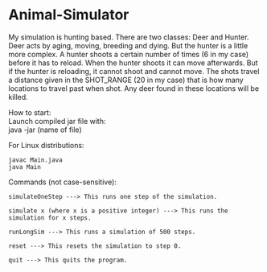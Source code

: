 Animal-Simulator
================

My simulation is hunting based. There are two classes: Deer and Hunter.
Deer acts by aging, moving, breeding and dying. But the hunter is a little more
complex. A hunter shoots a certain number of times (6 in my case) before it has to reload.
When the hunter shoots it can move afterwards. But if the hunter is reloading, it cannot shoot and cannot move.
The shots travel a distance given in the SHOT_RANGE (20 in my case) that is how many locations to travel past when shot. Any deer found in these locations will be killed.

How to start:<br>
	Launch compiled jar file with: <br>
	java -jar (name of file)
	
For Linux distributions:

	javac Main.java
	java Main


Commands (not case-sensitive):

	simulateOneStep ---> This runs one step of the simulation.
	
	simulate x (where x is a positive integer) ---> This runs the simulation for x steps.
	
	runLongSim ---> This runs a simulation of 500 steps.
	
	reset ---> This resets the simulation to step 0.
	
	quit ---> This quits the program.
